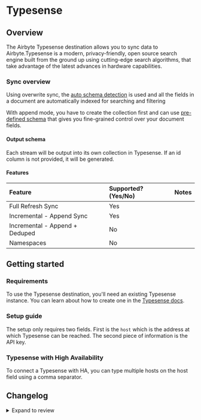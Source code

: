 # Typesense

## Overview

The Airbyte Typesense destination allows you to sync data to Airbyte.Typesense is a modern, privacy-friendly, open source search engine built from the ground up using cutting-edge search algorithms, that take advantage of the latest advances in hardware capabilities.

### Sync overview

Using overwrite sync, the [auto schema detection](https://typesense.org/docs/0.23.1/api/collections.html#with-auto-schema-detection) is used and all the fields in a document are automatically indexed for searching and filtering

With append mode, you have to create the collection first and can use [pre-defined schema](https://typesense.org/docs/0.23.1/api/collections.html#with-pre-defined-schema) that gives you fine-grained control over your document fields.

#### Output schema

Each stream will be output into its own collection in Typesense. If an id column is not provided, it will be generated.

#### Features

| Feature                        | Supported?\(Yes/No\) | Notes |
| :----------------------------- | :------------------- | :---- |
| Full Refresh Sync              | Yes                  |       |
| Incremental - Append Sync      | Yes                  |       |
| Incremental - Append + Deduped | No                   |       |
| Namespaces                     | No                   |       |

## Getting started

### Requirements

To use the Typesense destination, you'll need an existing Typesense instance. You can learn about how to create one in the [Typesense docs](https://typesense.org/docs/guide/install-typesense.html).

### Setup guide

The setup only requires two fields. First is the `host` which is the address at which Typesense can be reached. The second piece of information is the API key.

### Typesense with High Availability

To connect a Typesense with HA, you can type multiple hosts on the host field using a comma separator.

## Changelog

<details>
  <summary>Expand to review</summary>

| Version | Date       | Pull Request                                             | Subject                       |
|:--------| :--------- | :------------------------------------------------------- | :---------------------------- |
| 0.1.20  | 2024-08-22 | [](https://github.com/airbytehq/airbyte/pull/) | Update test dependencies                                     |
| 0.1.19  | 2024-08-17 | [44339](https://github.com/airbytehq/airbyte/pull/44339) | Update dependencies |
| 0.1.18  | 2024-08-10 | [43489](https://github.com/airbytehq/airbyte/pull/43489) | Update dependencies |
| 0.1.17  | 2024-08-01 | [42868](https://github.com/airbytehq/airbyte/pull/42868) | Allows you to specify multiple hosts, separated by commas, to connect to Typesense with HA. |
| 0.1.16  | 2024-08-03 | [43282](https://github.com/airbytehq/airbyte/pull/43282) | Update dependencies |
| 0.1.15  | 2024-07-27 | [42606](https://github.com/airbytehq/airbyte/pull/42606) | Update dependencies |
| 0.1.14  | 2024-07-20 | [42146](https://github.com/airbytehq/airbyte/pull/42146) | Update dependencies |
| 0.1.13  | 2024-07-13 | [41881](https://github.com/airbytehq/airbyte/pull/41881) | Update dependencies |
| 0.1.12  | 2024-07-10 | [41361](https://github.com/airbytehq/airbyte/pull/41361) | Update dependencies |
| 0.1.11  | 2024-07-09 | [41220](https://github.com/airbytehq/airbyte/pull/41220) | Update dependencies |
| 0.1.10  | 2024-07-06 | [40918](https://github.com/airbytehq/airbyte/pull/40918) | Update dependencies |
| 0.1.9   | 2024-06-27 | [40215](https://github.com/airbytehq/airbyte/pull/40215) | Replaced deprecated AirbyteLogger with logging.Logger |
| 0.1.8   | 2024-06-25 | [40487](https://github.com/airbytehq/airbyte/pull/40487) | Update dependencies |
| 0.1.7   | 2024-06-22 | [40154](https://github.com/airbytehq/airbyte/pull/40154) | Update dependencies |
| 0.1.6   | 2024-06-04 | [39050](https://github.com/airbytehq/airbyte/pull/39050) | [autopull] Upgrade base image to v1.2.1 |
| 0.1.5   | 2024-05-20 | [38428](https://github.com/airbytehq/airbyte/pull/38428) | [autopull] base image + poetry + up_to_date |
| 0.1.4   | 2024-03-25 | [36460](https://github.com/airbytehq/airbyte/pull/36460) | Added path config option |
| 0.1.3   | 2024-01-17 | [34336](https://github.com/airbytehq/airbyte/pull/34336) | Fix check() arguments error |
| 0.1.2   | 2023-08-25 | [29817](https://github.com/airbytehq/airbyte/pull/29817) | Fix writing multiple streams |
| 0.1.1   | 2023-08-24 | [29555](https://github.com/airbytehq/airbyte/pull/29555) | Increasing connection timeout |
| 0.1.0   | 2022-10-28 | [18349](https://github.com/airbytehq/airbyte/pull/18349) | New Typesense destination |

</details>
